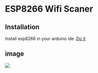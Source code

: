 # ESP8266 Wifi Scaner 

## Installation
Install esp8266 in your arduino ide .[Do it](https://www.instructables.com/Steps-to-Setup-Arduino-IDE-for-NODEMCU-ESP8266-WiF/)

## image
<img src="https://github.com/user-attachments/assets/f51f5159-ccac-41dd-98a2-7638e91921ae"/>

    
